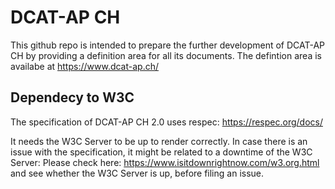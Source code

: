 # DCAT-AP CH

This github repo is intended to prepare the further development of 
DCAT-AP CH by providing a definition area for all its documents.
The defintion area is availabe at https://www.dcat-ap.ch/

## Dependecy to W3C

The specification of DCAT-AP CH 2.0 uses respec: https://respec.org/docs/

It needs the W3C Server to be up to render correctly. In case there is an issue with the 
specification, it might be related to a downtime of the W3C Server:
Please check here: https://www.isitdownrightnow.com/w3.org.html and see whether the W3C Server is up,
before filing an issue.

